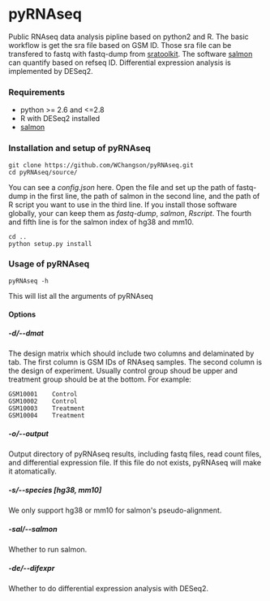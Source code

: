 # pyRNAseq
Public RNAseq data analysis pipline based on python2 and R. The basic workflow is get the sra file based on GSM ID. Those sra file can be transfered to fastq with fastq-dump from [sratoolkit](https://www.ncbi.nlm.nih.gov/sra/docs/toolkitsoft/). The software [salmon](https://combine-lab.github.io/salmon/getting_started/) can quantify based on refseq ID. Differential expression analysis is implemented by DESeq2.

### Requirements
- python >= 2.6 and <=2.8
- R with DESeq2 installed
- [salmon](https://combine-lab.github.io/salmon/getting_started/)

### Installation and setup of pyRNAseq

	git clone https://github.com/WChangson/pyRNAseq.git
	cd pyRNAseq/source/

You can see a _config.json_ here. Open the file and set up the path of fastq-dump in the first line, the path of salmon in the second line, and the path of R  script you want to use in the third line. If you install those software globally, your can keep them as _fastq-dump_, _salmon_, _Rscript_. The fourth and fifth line is for the salmon index of hg38 and mm10.

	cd ..
	python setup.py install

### Usage of pyRNAseq
	pyRNAseq -h
This will list all the arguments of pyRNAseq
#### Options
##### -d/--dmat
The design matrix which should include two columns and delaminated by tab. The first column is GSM IDs of RNAseq samples. The second column is the design of experiment. Usually control group shoud be upper and treatment group should be at the bottom. For example:

    GSM10001    Control    
    GSM10002    Control
    GSM10003    Treatment
    GSM10004    Treatment

##### -o/--output
Output directory of pyRNAseq results, including fastq files, read count files, and differential expression file. If this file do not exists, pyRNAseq will make it atomatically.

##### -s/--species [hg38, mm10]
We only support hg38 or mm10 for salmon's pseudo-alignment.

##### -sal/--salmon
Whether to run salmon.

##### -de/--difexpr
Whether to do differential expression analysis with DESeq2.
